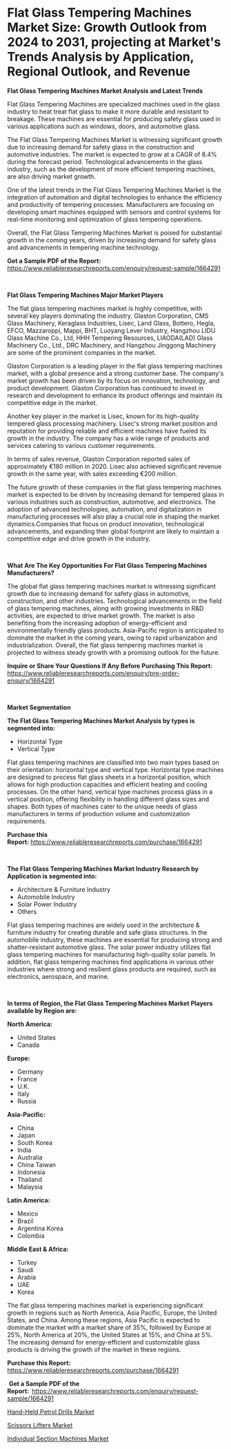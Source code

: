 <p><h1>Flat Glass Tempering Machines Market Size: Growth Outlook from 2024 to 2031, projecting at Market's Trends Analysis by Application, Regional Outlook, and Revenue</h1></p><p><strong>Flat Glass Tempering Machines Market Analysis and Latest Trends</strong></p>
<p><p>Flat Glass Tempering Machines are specialized machines used in the glass industry to heat treat flat glass to make it more durable and resistant to breakage. These machines are essential for producing safety glass used in various applications such as windows, doors, and automotive glass.</p><p>The Flat Glass Tempering Machines Market is witnessing significant growth due to increasing demand for safety glass in the construction and automotive industries. The market is expected to grow at a CAGR of 8.4% during the forecast period. Technological advancements in the glass industry, such as the development of more efficient tempering machines, are also driving market growth.</p><p>One of the latest trends in the Flat Glass Tempering Machines Market is the integration of automation and digital technologies to enhance the efficiency and productivity of tempering processes. Manufacturers are focusing on developing smart machines equipped with sensors and control systems for real-time monitoring and optimization of glass tempering operations.</p><p>Overall, the Flat Glass Tempering Machines Market is poised for substantial growth in the coming years, driven by increasing demand for safety glass and advancements in tempering machine technology.</p></p>
<p><strong>Get a Sample PDF of the Report:&nbsp;</strong> <a href="https://www.reliableresearchreports.com/enquiry/request-sample/1664291">https://www.reliableresearchreports.com/enquiry/request-sample/1664291</a></p>
<p>&nbsp;</p>
<p><strong>Flat Glass Tempering Machines Major Market Players</strong></p>
<p><p>The flat glass tempering machines market is highly competitive, with several key players dominating the industry. Glaston Corporation, CMS Glass Machinery, Keraglass Industries, Lisec, Land Glass, Bottero, Hegla, EFCO, Mazzaroppi, Mappi, BHT, Luoyang Lever Industry, Hangzhou LIDU Glass Machine Co., Ltd, HHH Tempering Resources, LIAODA(LAD) Glass Machinery Co., Ltd., DRC Machinery, and Hangzhou Jinggong Machinery are some of the prominent companies in the market.</p><p>Glaston Corporation is a leading player in the flat glass tempering machines market, with a global presence and a strong customer base. The company's market growth has been driven by its focus on innovation, technology, and product development. Glaston Corporation has continued to invest in research and development to enhance its product offerings and maintain its competitive edge in the market.</p><p>Another key player in the market is Lisec, known for its high-quality tempered glass processing machinery. Lisec's strong market position and reputation for providing reliable and efficient machines have fueled its growth in the industry. The company has a wide range of products and services catering to various customer requirements.</p><p>In terms of sales revenue, Glaston Corporation reported sales of approximately €180 million in 2020. Lisec also achieved significant revenue growth in the same year, with sales exceeding €200 million.</p><p>The future growth of these companies in the flat glass tempering machines market is expected to be driven by increasing demand for tempered glass in various industries such as construction, automotive, and electronics. The adoption of advanced technologies, automation, and digitalization in manufacturing processes will also play a crucial role in shaping the market dynamics.Companies that focus on product innovation, technological advancements, and expanding their global footprint are likely to maintain a competitive edge and drive growth in the industry.</p></p>
<p>&nbsp;</p>
<p><strong>What Are The Key Opportunities For Flat Glass Tempering Machines Manufacturers?</strong></p>
<p><p>The global flat glass tempering machines market is witnessing significant growth due to increasing demand for safety glass in automotive, construction, and other industries. Technological advancements in the field of glass tempering machines, along with growing investments in R&D activities, are expected to drive market growth. The market is also benefiting from the increasing adoption of energy-efficient and environmentally friendly glass products. Asia-Pacific region is anticipated to dominate the market in the coming years, owing to rapid urbanization and industrialization. Overall, the flat glass tempering machines market is projected to witness steady growth with a promising outlook for the future.</p></p>
<p><strong>Inquire or Share Your Questions If Any Before Purchasing This Report:</strong> <a href="https://www.reliableresearchreports.com/enquiry/pre-order-enquiry/1664291">https://www.reliableresearchreports.com/enquiry/pre-order-enquiry/1664291</a></p>
<p>&nbsp;</p>
<p><strong>Market Segmentation</strong></p>
<p><strong>The Flat Glass Tempering Machines Market Analysis by types is segmented into:</strong></p>
<p><ul><li>Horizontal Type</li><li>Vertical Type</li></ul></p>
<p><p>Flat glass tempering machines are classified into two main types based on their orientation: horizontal type and vertical type. Horizontal type machines are designed to process flat glass sheets in a horizontal position, which allows for high production capacities and efficient heating and cooling processes. On the other hand, vertical type machines process glass in a vertical position, offering flexibility in handling different glass sizes and shapes. Both types of machines cater to the unique needs of glass manufacturers in terms of production volume and customization requirements.</p></p>
<p><strong>Purchase this Report:&nbsp;</strong><a href="https://www.reliableresearchreports.com/purchase/1664291">https://www.reliableresearchreports.com/purchase/1664291</a></p>
<p>&nbsp;</p>
<p><strong>The Flat Glass Tempering Machines Market Industry Research by Application is segmented into:</strong></p>
<p><ul><li>Architecture & Furniture Industry</li><li>Automobile Industry</li><li>Solar Power Industry</li><li>Others</li></ul></p>
<p><p>Flat glass tempering machines are widely used in the architecture & furniture industry for creating durable and safe glass structures. In the automobile industry, these machines are essential for producing strong and shatter-resistant automotive glass. The solar power industry utilizes flat glass tempering machines for manufacturing high-quality solar panels. In addition, flat glass tempering machines find applications in various other industries where strong and resilient glass products are required, such as electronics, aerospace, and marine.</p></p>
<p>&nbsp;</p>
<p><strong>In terms of Region, the Flat Glass Tempering Machines Market Players available by Region are:</strong></p>
<p>
    <p> <strong> North America: </strong>
        <ul>
            <li>United States</li>
            <li>Canada</li>
        </ul>
        </p> 
    <p> <strong> Europe: </strong>
        <ul>
            <li>Germany</li>
            <li>France</li>
            <li>U.K.</li>
            <li>Italy</li>
            <li>Russia</li>
        </ul>
        </p> 
    <p> <strong> Asia-Pacific: </strong>
        <ul>
            <li>China</li>
            <li>Japan</li>
            <li>South Korea</li>
            <li>India</li>
            <li>Australia</li>
            <li>China Taiwan</li>
            <li>Indonesia</li>
            <li>Thailand</li>
            <li>Malaysia</li>
        </ul>
        </p> 
    <p> <strong> Latin America: </strong>
        <ul>
            <li>Mexico</li>
            <li>Brazil</li>
            <li>Argentina Korea</li>
            <li>Colombia</li>
        </ul>
        </p> 
    <p> <strong> Middle East & Africa: </strong>
        <ul>
            <li>Turkey</li>
            <li>Saudi</li>
            <li>Arabia</li>
            <li>UAE</li>
            <li>Korea</li>
        </ul>
    </p>
    </p>
<p><p>The flat glass tempering machines market is experiencing significant growth in regions such as North America, Asia Pacific, Europe, the United States, and China. Among these regions, Asia Pacific is expected to dominate the market with a market share of 35%, followed by Europe at 25%, North America at 20%, the United States at 15%, and China at 5%. The increasing demand for energy-efficient and customizable glass products is driving the growth of the market in these regions.</p></p>
<p><strong>Purchase this Report: </strong><a href="https://www.reliableresearchreports.com/purchase/1664291">https://www.reliableresearchreports.com/purchase/1664291</a></p>
<p>&nbsp;<strong>Get a Sample PDF of the Report:&nbsp;&nbsp;</strong><a href="https://www.reliableresearchreports.com/enquiry/request-sample/1664291">https://www.reliableresearchreports.com/enquiry/request-sample/1664291</a></p>
<p><strong></strong></p>
<p><p><a href="https://github.com/juancolorado15/Market-Research-Report-List-1/blob/main/hand-held-petrol-drills-market.md">Hand-Held Petrol Drills Market</a></p><p><a href="https://github.com/Glendatilghmankmgz0rbhwpy/Market-Research-Report-List-1/blob/main/scissors-lifters-market.md">Scissors Lifters Market</a></p><p><a href="https://github.com/dx0328/Market-Research-Report-List-1/blob/main/individual-section-machines-market.md">Individual Section Machines Market</a></p></p>